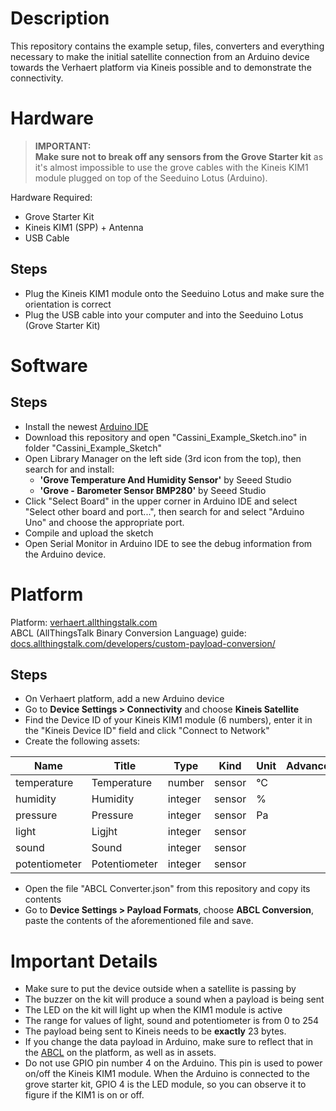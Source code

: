 # Description
This repository contains the example setup, files, converters and everything necessary to make the initial satellite connection from an Arduino device towards the Verhaert platform via Kineis possible and to demonstrate the connectivity.

# Hardware

> **IMPORTANT:  
> Make sure not to break off any sensors from the Grove Starter kit** as it's almost impossible to use the grove cables with the Kineis KIM1 module plugged on top of the Seeduino Lotus (Arduino).

Hardware Required:
- Grove Starter Kit
- Kineis KIM1 (SPP) + Antenna
- USB Cable

## Steps
- Plug the Kineis KIM1 module onto the Seeduino Lotus and make sure the orientation is correct
- Plug the USB cable into your computer and into the Seeduino Lotus (Grove Starter Kit)

# Software

## Steps
- Install the newest [Arduino IDE](https://www.arduino.cc/en/software)
- Download this repository and open "Cassini_Example_Sketch.ino" in folder "Cassini_Example_Sketch"
- Open Library Manager on the left side (3rd icon from the top), then search for and install:
    - **'Grove Temperature And Humidity Sensor'** by Seeed Studio
    - **'Grove - Barometer Sensor BMP280'** by Seeed Studio
- Click "Select Board" in the upper corner in Arduino IDE and select "Select other board and port...", then search for and select "Arduino Uno" and choose the appropriate port.
- Compile and upload the sketch
- Open Serial Monitor in Arduino IDE to see the debug information from the Arduino device.

# Platform
Platform: [verhaert.allthingstalk.com](https://verhaert.allthingstalk.com)  
ABCL (AllThingsTalk Binary Conversion Language) guide: [docs.allthingstalk.com/developers/custom-payload-conversion/](https://docs.allthingstalk.com/developers/custom-payload-conversion/)

## Steps
- On Verhaert platform, add a new Arduino device
- Go to **Device Settings > Connectivity** and choose **Kineis Satellite**
- Find the Device ID of your Kineis KIM1 module (6 numbers), enter it in the "Kineis Device ID" field and click "Connect to Network"
- Create the following assets:

| Name | Title | Type   | Kind   | Unit | Advanced |
|-------|-------|--------|--------|------|------|
| temperature | Temperature | number | sensor | °C | |
| humidity | Humidity | integer | sensor | % | |
| pressure | Pressure | integer | sensor | Pa | |
| light | Ligjht | integer | sensor | | |
| sound | Sound | integer | sensor | | |
| potentiometer | Potentiometer | integer | sensor | | |

- Open the file "ABCL Converter.json" from this repository and copy its contents
- Go to **Device Settings > Payload Formats**, choose **ABCL Conversion**, paste the contents of the aforementioned file and save.

# Important Details
- Make sure to put the device outside when a satellite is passing by
- The buzzer on the kit will produce a sound when a payload is being sent
- The LED on the kit will light up when the KIM1 module is active
- The range for values of light, sound and potentiometer is from 0 to 254
- The payload being sent to Kineis needs to be **exactly** 23 bytes.
- If you change the data payload in Arduino, make sure to reflect that in the [ABCL](https://docs.allthingstalk.com/developers/custom-payload-conversion/) on the platform, as well as in assets.
- Do not use GPIO pin number 4 on the Arduino. This pin is used to power on/off the Kineis KIM1 module. When the Arduino is connected to the grove starter kit, GPIO 4 is the LED module, so you can observe it to figure if the KIM1 is on or off.